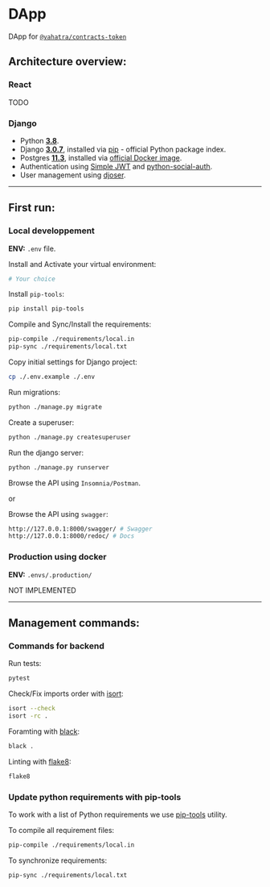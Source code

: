 # DApp

DApp for [`@vahatra/contracts-token`](/contracts/token)

## Architecture overview:

### React

TODO

### Django

- Python **[3.8](https://docs.python.org/)**.
- Django **[3.0.7](https://docs.djangoproject.com/)**, installed via [pip](https://pypi.python.org/pypi) - official Python package index.
- Postgres **[11.3](https://www.postgresql.org/)**, installed via [official Docker image](https://hub.docker.com/_/postgres).
- Authentication using [Simple JWT](https://django-rest-framework-simplejwt.readthedocs.io/en/latest/index.html) and [python-social-auth](https://python-social-auth.readthedocs.io/en/latest/configuration/django.html#).
- User management using [djoser](https://djoser.readthedocs.io/en/latest/index.html).

---

## First run:

### **Local developpement**

**ENV:** `.env` file.

Install and Activate your virtual environment:

```bash
# Your choice
```

Install `pip-tools`:

```bash
pip install pip-tools
```

Compile and Sync/Install the requirements:

```bash
pip-compile ./requirements/local.in
pip-sync ./requirements/local.txt
```

Copy initial settings for Django project:

```bash
cp ./.env.example ./.env
```

Run migrations:

```bash
python ./manage.py migrate
```

Create a superuser:

```bash
python ./manage.py createsuperuser
```

Run the django server:

```bash
python ./manage.py runserver
```

Browse the API using `Insomnia/Postman`.

or

Browse the API using `swagger`:

```bash
http://127.0.0.1:8000/swagger/ # Swagger
http://127.0.0.1:8000/redoc/ # Docs
```

### **Production using docker**

**ENV:** `.envs/.production/`

NOT IMPLEMENTED

---

## Management commands:

### **Commands for backend**

Run tests:

```bash
pytest
```

Check/Fix imports order with [isort](https://isort.readthedocs.io/en/latest/):

```bash
isort --check
isort -rc .
```

Foramting with [black](https://github.com/ambv/black):

```bash
black .
```

Linting with [flake8](https://github.com/PyCQA/flake8):

```bash
flake8
```

### **Update python requirements with pip-tools**

To work with a list of Python requirements we use [pip-tools](https://github.com/jazzband/pip-tools) utility.

To compile all requirement files:

```bash
pip-compile ./requirements/local.in
```

To synchronize requirements:

```bash
pip-sync ./requirements/local.txt
```
